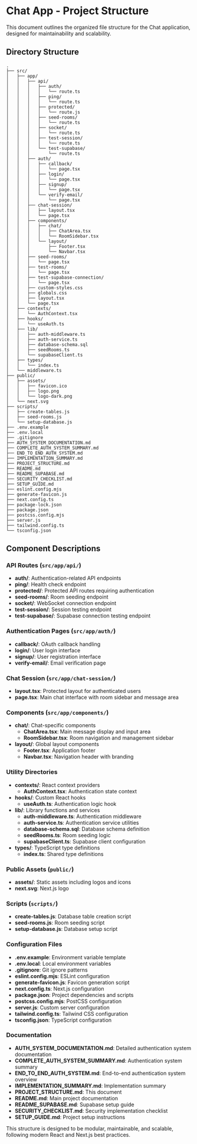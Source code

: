 # Chat App - Project Structure

This document outlines the organized file structure for the Chat application, designed for maintainability and scalability.

## Directory Structure

```
.
├── src/
│   ├── app/
│   │   ├── api/
│   │   │   ├── auth/
│   │   │   │   └── route.ts
│   │   │   ├── ping/
│   │   │   │   └── route.ts
│   │   │   ├── protected/
│   │   │   │   └── route.js
│   │   │   ├── seed-rooms/
│   │   │   │   └── route.ts
│   │   │   ├── socket/
│   │   │   │   └── route.ts
│   │   │   ├── test-session/
│   │   │   │   └── route.ts
│   │   │   └── test-supabase/
│   │   │       └── route.ts
│   │   ├── auth/
│   │   │   ├── callback/
│   │   │   │   └── page.tsx
│   │   │   ├── login/
│   │   │   │   └── page.tsx
│   │   │   ├── signup/
│   │   │   │   └── page.tsx
│   │   │   └── verify-email/
│   │   │       └── page.tsx
│   │   ├── chat-session/
│   │   │   ├── layout.tsx
│   │   │   └── page.tsx
│   │   ├── components/
│   │   │   ├── chat/
│   │   │   │   ├── ChatArea.tsx
│   │   │   │   └── RoomSidebar.tsx
│   │   │   └── layout/
│   │   │       ├── Footer.tsx
│   │   │       └── Navbar.tsx
│   │   ├── seed-rooms/
│   │   │   └── page.tsx
│   │   ├── test-rooms/
│   │   │   └── page.tsx
│   │   ├── test-supabase-connection/
│   │   │   └── page.tsx
│   │   ├── custom-styles.css
│   │   ├── globals.css
│   │   ├── layout.tsx
│   │   └── page.tsx
│   ├── contexts/
│   │   └── AuthContext.tsx
│   ├── hooks/
│   │   └── useAuth.ts
│   ├── lib/
│   │   ├── auth-middleware.ts
│   │   ├── auth-service.ts
│   │   ├── database-schema.sql
│   │   ├── seedRooms.ts
│   │   └── supabaseClient.ts
│   ├── types/
│   │   └── index.ts
│   └── middleware.ts
├── public/
│   ├── assets/
│   │   ├── favicon.ico
│   │   ├── logo.png
│   │   └── logo-dark.png
│   └── next.svg
├── scripts/
│   ├── create-tables.js
│   ├── seed-rooms.js
│   └── setup-database.js
├── .env.example
├── .env.local
├── .gitignore
├── AUTH_SYSTEM_DOCUMENTATION.md
├── COMPLETE_AUTH_SYSTEM_SUMMARY.md
├── END_TO_END_AUTH_SYSTEM.md
├── IMPLEMENTATION_SUMMARY.md
├── PROJECT_STRUCTURE.md
├── README.md
├── README_SUPABASE.md
├── SECURITY_CHECKLIST.md
├── SETUP_GUIDE.md
├── eslint.config.mjs
├── generate-favicon.js
├── next.config.ts
├── package-lock.json
├── package.json
├── postcss.config.mjs
├── server.js
├── tailwind.config.ts
└── tsconfig.json
```

## Component Descriptions

### API Routes (`src/app/api/`)
- **auth/**: Authentication-related API endpoints
- **ping/**: Health check endpoint
- **protected/**: Protected API routes requiring authentication
- **seed-rooms/**: Room seeding endpoint
- **socket/**: WebSocket connection endpoint
- **test-session/**: Session testing endpoint
- **test-supabase/**: Supabase connection testing endpoint

### Authentication Pages (`src/app/auth/`)
- **callback/**: OAuth callback handling
- **login/**: User login interface
- **signup/**: User registration interface
- **verify-email/**: Email verification page

### Chat Session (`src/app/chat-session/`)
- **layout.tsx**: Protected layout for authenticated users
- **page.tsx**: Main chat interface with room sidebar and message area

### Components (`src/app/components/`)
- **chat/**: Chat-specific components
  - **ChatArea.tsx**: Main message display and input area
  - **RoomSidebar.tsx**: Room navigation and management sidebar
- **layout/**: Global layout components
  - **Footer.tsx**: Application footer
  - **Navbar.tsx**: Navigation header with branding

### Utility Directories
- **contexts/**: React context providers
  - **AuthContext.tsx**: Authentication state context
- **hooks/**: Custom React hooks
  - **useAuth.ts**: Authentication logic hook
- **lib/**: Library functions and services
  - **auth-middleware.ts**: Authentication middleware
  - **auth-service.ts**: Authentication service utilities
  - **database-schema.sql**: Database schema definition
  - **seedRooms.ts**: Room seeding logic
  - **supabaseClient.ts**: Supabase client configuration
- **types/**: TypeScript type definitions
  - **index.ts**: Shared type definitions

### Public Assets (`public/`)
- **assets/**: Static assets including logos and icons
- **next.svg**: Next.js logo

### Scripts (`scripts/`)
- **create-tables.js**: Database table creation script
- **seed-rooms.js**: Room seeding script
- **setup-database.js**: Database setup script

### Configuration Files
- **.env.example**: Environment variable template
- **.env.local**: Local environment variables
- **.gitignore**: Git ignore patterns
- **eslint.config.mjs**: ESLint configuration
- **generate-favicon.js**: Favicon generation script
- **next.config.ts**: Next.js configuration
- **package.json**: Project dependencies and scripts
- **postcss.config.mjs**: PostCSS configuration
- **server.js**: Custom server configuration
- **tailwind.config.ts**: Tailwind CSS configuration
- **tsconfig.json**: TypeScript configuration

### Documentation
- **AUTH_SYSTEM_DOCUMENTATION.md**: Detailed authentication system documentation
- **COMPLETE_AUTH_SYSTEM_SUMMARY.md**: Authentication system summary
- **END_TO_END_AUTH_SYSTEM.md**: End-to-end authentication system overview
- **IMPLEMENTATION_SUMMARY.md**: Implementation summary
- **PROJECT_STRUCTURE.md**: This document
- **README.md**: Main project documentation
- **README_SUPABASE.md**: Supabase setup guide
- **SECURITY_CHECKLIST.md**: Security implementation checklist
- **SETUP_GUIDE.md**: Project setup instructions

This structure is designed to be modular, maintainable, and scalable, following modern React and Next.js best practices.
